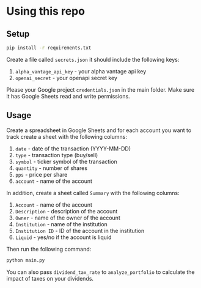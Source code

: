 # Using this repo

## Setup
```zsh
pip install -r requirements.txt
```
Create a file called `secrets.json` it should include the following keys:
1. `alpha_vantage_api_key` - your alpha vantage api key
2. `openai_secret` - your openapi secret key

Please your Google project `credentials.json` in the main folder. 
Make sure it has Google Sheets read and write permissions.

## Usage
Create a spreadsheet in Google Sheets and for each account you want to track create a sheet with the following columns:
1. `date` - date of the transaction (YYYY-MM-DD)
2. `type` - transaction type (buy/sell)
3. `symbol` - ticker symbol of the transaction
4. `quantity` - number of shares
5. `pps` - price per share
6. `account` - name of the account

In addition, create a sheet called `Summary` with the following columns:
1. `Account` - name of the account
2. `Description` - description of the account
3. `Owner` - name of the owner of the account
4. `Institution` - name of the institution
5. `Institution ID` - ID of the account in the institution
6. `Liquid` - yes/no if the account is liquid

Then run the following command:
```zsh
python main.py
```
You can also pass `dividend_tax_rate` to `analyze_portfolio` to calculate the impact of taxes on your dividends.

